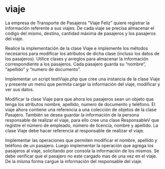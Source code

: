 # viaje

La empresa de Transporte de Pasajeros “Viaje Feliz” quiere registrar la información referente a sus viajes. De cada viaje se precisa almacenar el código del mismo, destino, cantidad máxima de pasajeros y los pasajeros del viaje.

Realice la implementación de la clase Viaje e implemente los métodos necesarios para modificar los atributos de dicha clase (incluso los datos de los pasajeros). Utilice clases y arreglos  para   almacenar la información correspondiente a los pasajeros. Cada pasajero guarda  su “nombre”, “apellido” y “numero de documento”.

Implementar un script testViaje.php que cree una instancia de la clase Viaje y presente un menú que permita cargar la información del viaje, modificar y ver sus datos.

Modificar la clase Viaje para que ahora los pasajeros sean un objeto que tenga los atributos nombre, apellido, numero de documento y teléfono. El viaje ahora contiene una referencia a una colección de objetos de la clase Pasajero. También se desea guardar la información de la persona responsable de realizar el viaje, para ello cree una clase ResponsableV que registre el número de empleado, número de licencia, nombre y apellido. La clase Viaje debe hacer referencia al responsable de realizar el viaje.

Implementar las operaciones que permiten modificar el nombre, apellido y teléfono de un pasajero. Luego implementar la operación que agrega los pasajeros al viaje, solicitando por consola la información de los mismos. Se debe verificar que el pasajero no este cargado mas de una vez en el viaje. De la misma forma cargue la información del responsable del viaje.
